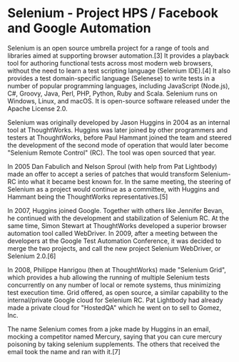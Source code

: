 # Selenium - Project HPS / Facebook and Google Automation

Selenium is an open source umbrella project for a range of tools and libraries aimed at supporting browser automation.[3] It provides a playback tool for authoring functional tests across most modern web browsers, without the need to learn a test scripting language (Selenium IDE).[4] It also provides a test domain-specific language (Selenese) to write tests in a number of popular programming languages, including JavaScript (Node.js), C#, Groovy, Java, Perl, PHP, Python, Ruby and Scala. Selenium runs on Windows, Linux, and macOS. It is open-source software released under the Apache License 2.0.

Selenium was originally developed by Jason Huggins in 2004 as an internal tool at ThoughtWorks. Huggins was later joined by other programmers and testers at ThoughtWorks, before Paul Hammant joined the team and steered the development of the second mode of operation that would later become "Selenium Remote Control" (RC). The tool was open sourced that year.

In 2005 Dan Fabulich and Nelson Sproul (with help from Pat Lightbody) made an offer to accept a series of patches that would transform Selenium-RC into what it became best known for. In the same meeting, the steering of Selenium as a project would continue as a committee, with Huggins and Hammant being the ThoughtWorks representatives.[5]

In 2007, Huggins joined Google. Together with others like Jennifer Bevan, he continued with the development and stabilization of Selenium RC. At the same time, Simon Stewart at ThoughtWorks developed a superior browser automation tool called WebDriver. In 2009, after a meeting between the developers at the Google Test Automation Conference, it was decided to merge the two projects, and call the new project Selenium WebDriver, or Selenium 2.0.[6]

In 2008, Philippe Hanrigou (then at ThoughtWorks) made "Selenium Grid", which provides a hub allowing the running of multiple Selenium tests concurrently on any number of local or remote systems, thus minimizing test execution time. Grid offered, as open source, a similar capability to the internal/private Google cloud for Selenium RC. Pat Lightbody had already made a private cloud for "HostedQA" which he went on to sell to Gomez, Inc.

The name Selenium comes from a joke made by Huggins in an email, mocking a competitor named Mercury, saying that you can cure mercury poisoning by taking selenium supplements. The others that received the email took the name and ran with it.[7]

